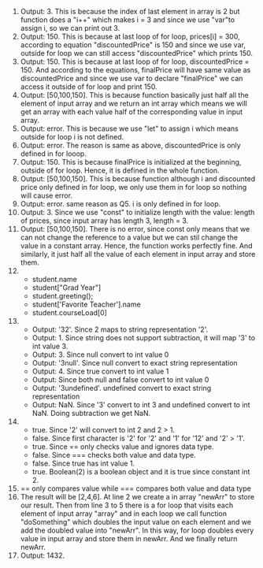 1. Output: 3. This is because the index of last element in array is 2 but function does a "i++" which makes i = 3 and since we use "var"to assign i, so we can print out 3.
2. Output: 150. This is because at last loop of for loop, prices[i] = 300, according to equation "discountedPrice" is 150 and since we use var, outside for loop we can still access "discountedPrice" which prints 150.
3. Output: 150. This is because at last loop of for loop, discountedPrice = 150. And according to the equations, finalPrice will have same value as discountedPrice and since we use var to declare "finalPrice" we can access it outside of for loop and print 150.
4. Output: [50,100,150]. This is because function basically just half all the element of input array and we return an int array which means we will get an array with each value half of the corresponding value in input array.
5. Output: error. This is because we use "let" to assign i which means outside for loop i is not defined.
6. Output: error. The reason is same as above, discountedPrice is only defined in for looop.
7. Output: 150. This is because finalPrice is initialized at the beginning, outside of for loop. Hence, it is defined in the whole function.
8. Output: [50,100,150]. This is because function although i and discounted price only defined in for loop, we only use them in for loop so nothing will cause error.
9. Output: error. same reason as Q5. i is only defined in for loop.
10. Output: 3. Since we use "const" to initialize length with the value: length of prices, since input array has length 3, length = 3.
11. Output: [50,100,150]. There is no error, since const only means that we can not change the reference to a value but we can stil change the value in a constant array. Hence, the function works perfectly fine. And similarly, it just half all the value of each element in input array and store them.
12. - student.name
    - student["Grad Year"]
    - student.greeting();
    - student['Favorite Teacher'].name
    - student.courseLoad[0]
13. - Output: '32'. Since 2 maps to string representation '2'.
    - Output: 1. Since string does not support subtraction, it will map '3' to int value 3.
    - Output: 3. Since null convert to int value 0
    - Output: '3null'. Since null convert to exact string representation
    - Output: 4. Since true convert to int value 1
    - Output: Since both null and false convert to int value 0
    - Output: '3undefined'. undefined convert to exact string representation
    - Output: NaN. Since '3' convert to int 3 and undefined convert to int NaN. Doing subtraction we get NaN.
14. - true. Since '2' will convert to int 2 and 2 > 1.
    - false. Since first character is '2' for '2' and '1' for '12' and '2' > '1'.
    - true. Since == only checks value and ignores data type.
    - false. Since === checks both value and data type.
    - false. Since true has int value 1.
    - true. Boolean(2) is a boolean object and it is true since constant int 2.
15. == only compares value while === compares both value and data type
17. The result will be [2,4,6]. At line 2 we create a in array "newArr" to store our result. Then from line 3 to 5 there is a for loop that visits each element of input array "array" and in each loop we call function "doSomething" which doubles the input value on each element and we add the doubled value into "newArr". In this way, for loop doubles every value in input array and store them in newArr. And we finally return newArr.
19. Output: 1432.
